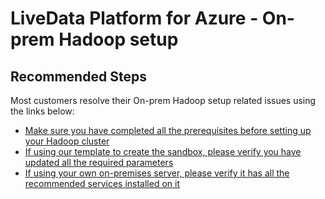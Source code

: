 <properties
  pagetitle="LiveData Platform for Azure - On-prem Hadoop setup"
  service=""
  resource=""
  ms.author="yagohel"
  selfhelptype="Generic"
  supporttopicids="32749581"
  productpesids="16598"
  cloudenvironments="public, fairfax, mooncake, blackforest, ussec, usnat"
  articleid="cdc7ab6f-25ec-4c5a-a881-099043adad43"
  ownershipid="StorageMediaEdge_DataLakeStorageGen2" />
# LiveData Platform for Azure - On-prem Hadoop setup

## **Recommended Steps**

Most customers resolve their On-prem Hadoop setup related issues using the links below:

* [Make sure you have completed all the prerequisites before setting up your Hadoop cluster](https://wandiscosheffield.github.io/wandisco-documentation-private/docs/install-sandbox#prerequisites)
* [If using our template to create the sandbox, please verify you have updated all the required parameters](https://wandiscosheffield.github.io/wandisco-documentation-private/docs/create-hdp-sandbox-vm#required-parameters)
* [If using your own on-premises server, please verify it has all the recommended services installed on it](https://wandiscosheffield.github.io/wandisco-documentation-private/docs/install-sandbox#on-premises-server)
